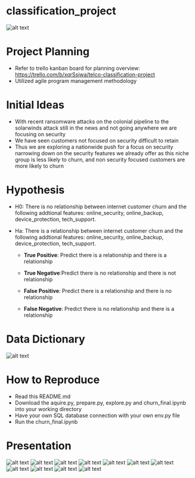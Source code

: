 # classification_project
![alt text](https://github.com/katherinesalazar/classification_project/blob/master/project_description_and_goals.png)
# Project Planning
- Refer to trello kanban board for planning overview: https://trello.com/b/xqrSsjwa/telco-classification-project
- Utilized agile program management methodology 
# Initial Ideas
- With recent ransomware attacks on the colonial pipeline to the solarwinds attack still in the news and not going anywhere we are focusing on security
- We have seen customers not focused on security difficult to retain
- Thus we are exploring a nationwide push for a focus on security narrowing down on the security features we already offer as this niche group is less likely to churn, and non security focused customers are more likely to churn
# Hypothesis
- H0: There is no relationship between internet customer churn and the following addtional features:  online_security, online_backup, device_protection, tech_support.

- Ha: There is a relationship between internet customer churn and the following addtional features:  online_security, online_backup, device_protection, tech_support.

    - **True Positive**: Predict there is a relationship and there is a relationship

    - **True Negative**:Predict there is no relationship and there is not relationship

    - **False Positive**: Predict there is a relationship and there is no relationship

    - **False Negative**: Predict there is no relationship and there is a relationship
# Data Dictionary
![alt text](https://github.com/katherinesalazar/classification_project/blob/master/telco_churn_data_dict.png)
# How to Reproduce
-  Read this README.md
- Download the aquire.py, prepare.py, explore.py and churn_final.ipynb into your working directory
- Have your own SQL database connection with your own env.py file
- Run the churn_final.ipynb 
# Presentation
![alt text](https://github.com/katherinesalazar/classification_project/blob/master/Title%20Page.png)
![alt text](https://github.com/katherinesalazar/classification_project/blob/master/2.png)
![alt text](https://github.com/katherinesalazar/classification_project/blob/master/3.png)
![alt text](https://github.com/katherinesalazar/classification_project/blob/master/4.png)
![alt text](https://github.com/katherinesalazar/classification_project/blob/master/5.png)
![alt text](https://github.com/katherinesalazar/classification_project/blob/master/6.png)
![alt text](https://github.com/katherinesalazar/classification_project/blob/master/7.png)
![alt text](https://github.com/katherinesalazar/classification_project/blob/master/8.png)
![alt text](https://github.com/katherinesalazar/classification_project/blob/master/9.png)
![alt text](https://github.com/katherinesalazar/classification_project/blob/master/1%20Heading%20%2B%202%20Paragraphs.png)
![alt text](https://github.com/katherinesalazar/classification_project/blob/master/12.png)

